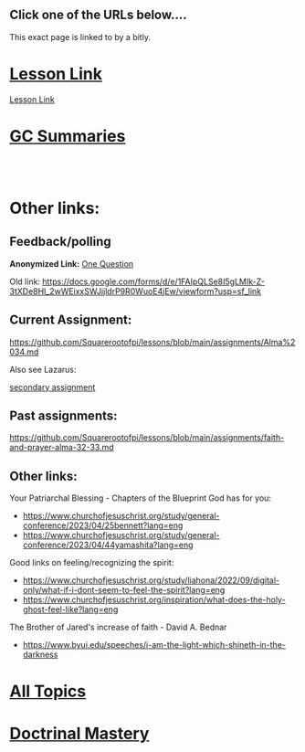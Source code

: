 ## Click one of the URLs below....

This exact page is linked to by a bitly.

# [Lesson Link](./seminary_doccov_2025/7%20Apr%202025%20doccov_30-36_part1.md)

[Lesson Link](./seminary_doccov_2025/7%20Apr%202025%20doccov_30-36_part1.md)

# [GC Summaries](https://newsroom.churchofjesuschrist.org/article/april-2025-general-conference-talks-news-announcements)

<br>

<br>

# Other links:

## Feedback/polling

**Anonymized Link:** [One Question](https://docs.google.com/forms/d/e/1FAIpQLSd2yuXrYHJ3hRLTzjOzub4nYC3c_19BAYJJOKwFYBlACM27VQ/viewform)

Old link: 
https://docs.google.com/forms/d/e/1FAIpQLSe8I5gLMIk-Z-3tXDe8Hl_2wWEixxSWJjjldrP9R0WuoE4jEw/viewform?usp=sf_link

## Current Assignment: 
https://github.com/Squarerootofpi/lessons/blob/main/assignments/Alma%2034.md

Also see Lazarus: 

[secondary assignment](./assignments/marymarthalazarus.md)

## Past assignments:

https://github.com/Squarerootofpi/lessons/blob/main/assignments/faith-and-prayer-alma-32-33.md

## Other links:

Your Patriarchal Blessing - Chapters of the Blueprint God has for you:
- https://www.churchofjesuschrist.org/study/general-conference/2023/04/25bennett?lang=eng
- https://www.churchofjesuschrist.org/study/general-conference/2023/04/44yamashita?lang=eng

Good links on feeling/recognizing the spirit:
- https://www.churchofjesuschrist.org/study/liahona/2022/09/digital-only/what-if-i-dont-seem-to-feel-the-spirit?lang=eng
- https://www.churchofjesuschrist.org/inspiration/what-does-the-holy-ghost-feel-like?lang=eng

The Brother of Jared's increase of faith - David A. Bednar
- https://www.byui.edu/speeches/i-am-the-light-which-shineth-in-the-darkness


# [All Topics](./topics/topics.md)

# [Doctrinal Mastery](./doctrinal-mastery/doctrinal-mastery.md)

<!-- 
### Just a magic eye image...

![2533593002448896269 jpg](https://github.com/user-attachments/assets/e97d86b5-8dc0-4d95-a0f0-606ffe6d5071) -->

